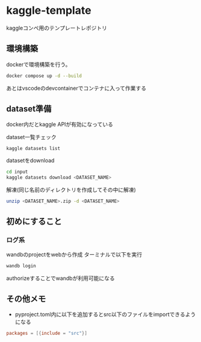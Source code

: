 # kaggle-template
kaggleコンペ用のテンプレートレポジトリ

## 環境構築
dockerで環境構築を行う。 
```bash
docker compose up -d --build
```
あとはvscodeのdevcontainerでコンテナに入って作業する

## dataset準備
docker内だとkaggle APIが有効になっている

dataset一覧チェック
```
kaggle datasets list
```

datasetをdownload
```bash
cd input
kaggle datasets download <DATASET_NAME>
```
解凍(同じ名前のディレクトリを作成してその中に解凍)
```bash
unzip <DATASET_NAME>.zip -d <DATASET_NAME>
```

## 初めにすること

### ログ系
wandbのprojectをwebから作成
ターミナルで以下を実行
```sh
wandb login
```
authorizeすることでwandbが利用可能になる


## その他メモ
- pyproject.toml内に以下を追加するとsrc以下のファイルをimportできるようになる
```toml
packages = [{include = "src"}]
```

